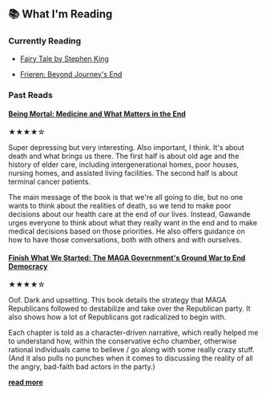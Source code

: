 ## 📚 What I'm Reading

### Currently Reading

- [Fairy Tale by Stephen King](https://bookshop.org/p/books/fairy-tale-stephen-king/452797da1cfdb3be?ean=9781668002193&next=t)

- [Frieren: Beyond Journey's End](https://bookshop.org/p/books/frieren-beyond-journey-s-end-vol-1-kanehito-yamada/7a279fe43d40dca3?ean=9781974725762&next=t)

### Past Reads

#### [Being Mortal: Medicine and What Matters in the End](https://bookshop.org/p/books/being-mortal-medicine-and-what-matters-in-the-end-atul-gawande/586355?ean=9781250076229&next=t)

<span class="rating">★★★★☆</span>

Super depressing but very interesting. Also important, I think. It's about death and what brings us there. The first half is about old age and the history of elder care, including intergenerational homes, poor houses, nursing homes, and assisted living facilities. The second half is about terminal cancer patients.

The main message of the book is that we're all going to die, but no one wants to think about the realities of death, so we tend to make poor decisions about our health care at the end of our lives. Instead, Gawande urges everyone to think about what they really want in the end and to make medical decisions based on those priorities. He also offers guidance on how to have those conversations, both with others and with ourselves.

#### [Finish What We Started: The MAGA Government's Ground War to End Democracy](https://bookshop.org/p/books/finish-what-we-started-the-maga-movement-s-ground-war-to-end-democracy-isaac-arnsdorf/b8883ac56adfcff0?ean=9780316497718&next=t)

<span class="rating">★★★★☆</span>

Oof. Dark and upsetting. This book details the strategy that MAGA Republicans followed to destabilize and take over the Republican party. It also shows how a lot of Republicans got radicalized to begin with.

Each chapter is told as a character-driven narrative, which really helped me to understand how, within the conservative echo chamber, otherwise rational individuals came to believe / go along with some really crazy stuff. (And it also pulls no punches when it comes to discussing the reality of all the angry, bad-faith bad actors in the party.)

[**read more**](/reviews#Books)